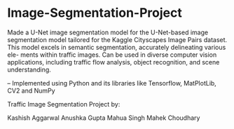 # Image-Segmentation-Project
Made a U-Net image segmentation model for the U-Net-based image segmentation model tailored for the Kaggle
Cityscapes Image Pairs dataset. This model excels in semantic segmentation, accurately delineating various ele-
ments within traffic images. Can be used in diverse computer vision applications, including traffic flow analysis,
object recognition, and scene understanding.


– Implemented using Python and its libraries like Tensorflow, MatPlotLib, CV2 and NumPy


Traffic Image Segmentation Project by:

Kashish Aggarwal
Anushka Gupta
Mahua Singh
Mahek Choudhary
